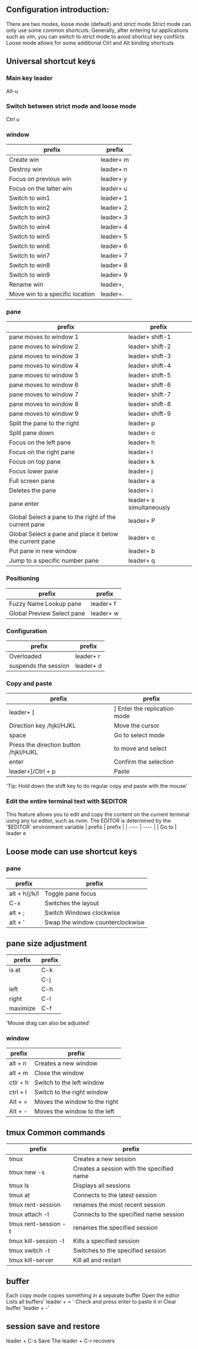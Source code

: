## Configuration introduction:
There are two modes, loose mode (default) and strict mode
Strict mode can only use some common shortcuts. Generally, after entering tui applications such as vim, you can switch to strict mode to avoid shortcut key conflicts
Loose mode allows for some additional Ctrl and Alt binding shortcuts

## Universal shortcut keys
### Main key leader
Alt-u

### Switch between strict mode and loose mode
Ctrl u

### window
| prefix | prefix |
|  ----  | ----  |
| Create win |leader+ m
| Destroy win |leader+ n
| Focus on previous win |leader+ y
| Focus on the latter win |leader+ u
| Switch to win1 |leader+ 1
| Switch to win2 |leader+ 2
| Switch to win3 |leader+ 3
| Switch to win4 |leader+ 4
| Switch to win5 |leader+ 5
| Switch to win6 |leader+ 6
| Switch to win7 |leader+ 7
| Switch to win8 |leader+ 8
| Switch to win9 |leader+ 9
| Rename win |leader+,
| Move win to a specific location |leader+.

### pane
| prefix | prefix |
|  ----  | ----  |
|pane moves to window 1 |leader+ shift-1
|pane moves to window 2 |leader+ shift-2
|pane moves to window 3 |leader+ shift-3
|pane moves to window 4 |leader+ shift-4
|pane moves to window 5 |leader+ shift-5
|pane moves to window 6 |leader+ shift-6
|pane moves to window 7 |leader+ shift-7
|pane moves to window 8 |leader+ shift-8
|pane moves to window 9 |leader+ shift-9
| Split the pane to the right |leader+ p
| Split pane down |leader+ o
| Focus on the left pane |leader+ h
| Focus on the right pane |leader+ l
| Focus on top pane |leader+ k
| Focus lower pane |leader+ j
| Full screen pane |leader+ a
| Deletes the pane |leader+ i
|pane enter |leader+ s simultaneously
| Global Select a pane to the right of the current pane |leader+ P
| Global Select a pane and place it below the current pane |leader+ o
| Put pane in new window |leader+ b
| Jump to a specific number pane |leader+ q

### Positioning
| prefix | prefix |
|  ----  | ----  |
| Fuzzy Name Lookup pane |leader+ f
| Global Preview Select pane |leader+ w

### Configuration
| prefix | prefix |
|  ----  | ----  |
| Overloaded |leader+ r
| suspends the session |leader+ d

### Copy and paste
| prefix | prefix |
|  ----  | ----  |
|leader+ [|] Enter the replication mode
| Direction key /hjkl/HJKL | Move the cursor
|space | Go to select mode
| Press the direction button /hjkl/HJKL | to move and select
|enter | Confirm the selection
|leader+]/Ctrl + p | Paste
'Tip: Hold down the shift key to do regular copy and paste with the mouse'

### Edit the entire terminal text with $EDITOR
This feature allows you to edit and copy the content on the current terminal using any tui editor, such as nvim.
The EDITOR is determined by the '$EDITOR' environment variable
| prefix | prefix |
|  ----  | ----  |
| Go to | leader e

## Loose mode can use shortcut keys

### pane
| prefix | prefix |
|  ----  | ----  |
|alt + h/j/k/l | Toggle pane focus
|C-x | Switches the layout
|alt + ;          | Switch Windows clockwise
|alt + '| Swap the window counterclockwise

## pane size adjustment
| prefix | prefix |
|  ----  | ----  |
| is at |C-k
| |C-j
| left |C-h
| right |C-l
| maximize |C-f
'Mouse drag can also be adjusted'

### window
| prefix | prefix |
|  ----  | ----  |
|alt + n | Creates a new window
|alt + m | Close the window
|ctlr + h | Switch to the left window
|ctrl + l | Switch to the right window
|Alt + = | Moves the window to the right
|Alt + -| Moves the window to the left


## tmux Common commands
| prefix | prefix |
|  ----  | ----  |
|tmux | Creates a new session
|tmux new -s <session-name> | Creates a session with the specified name
|tmux ls | Displays all sessions
|tmux at | Connects to the latest session
|tmux rent-session <new-name> | renames the most recent session
|tmux attach -t <session-name> | Connects to the specified name session
|tmux rent-session -t <old-name> <new-name> | renames the specified session
|tmux kill-session -t <session-name> | Kills a specified session
|tmux switch -t <session-name> | Switches to the specified session
|tmux kill-server | Kill all and restart


## buffer
Each copy mode copies something in a separate buffer
Open the editor
Lists all buffers' leader + = '
Check and press enter to paste it in
Clear buffer 'leader + -'

## session save and restore
leader + C-s Save
The leader + C-r recovers